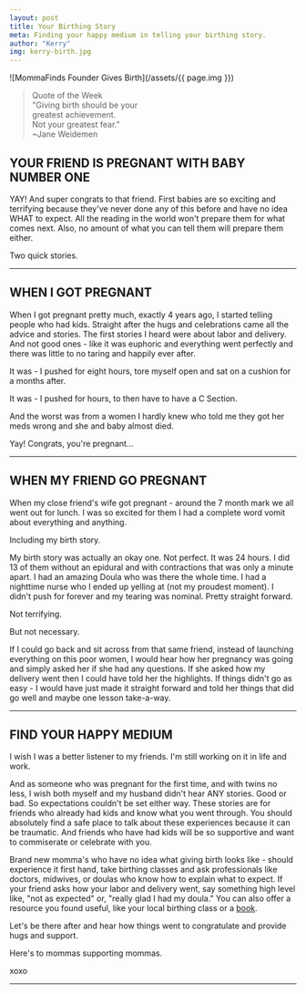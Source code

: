 ```yaml
---
layout: post
title: Your Birthing Story
meta: Finding your happy medium in telling your birthing story.
author: "Kerry"
img: kerry-birth.jpg
---
```


![MommaFinds Founder Gives Birth](/assets/{{ page.img }})

> Quote of the Week <br> "Giving birth should be your<br>greatest achievement.<br>Not your greatest fear."<br>~Jane Weidemen

## YOUR FRIEND IS PREGNANT WITH BABY NUMBER ONE

YAY! And super congrats to that friend. First babies are so exciting and terrifying because they've never done any of this before and have no idea WHAT to expect. All the reading in the world won't prepare them for what comes next. Also, no amount of what you can tell them will prepare them either.

Two quick stories.

___

## WHEN I GOT PREGNANT

When I got pregnant pretty much, exactly 4 years ago, I started telling people who had kids. Straight after the hugs and celebrations came all the advice and stories. The first stories I heard were about labor and delivery. And not good ones - like it was euphoric and everything went perfectly and there was little to no taring and happily ever after.

It was - I pushed for eight hours, tore myself open and sat on a cushion for a months after.

It was - I pushed for hours, to then have to have a C Section.

And the worst was from a women I hardly knew who told me they got her meds wrong and she and baby almost died.

Yay! Congrats, you're pregnant...

___

## WHEN MY FRIEND GO PREGNANT

When my close friend's wife got pregnant - around the 7 month mark we all went out for lunch. I was so excited for them I had a complete word vomit about everything and anything.

Including my birth story.

My birth story was actually an okay one. Not perfect. It was 24 hours. I did 13 of them without an epidural and with contractions that was only a minute apart. I had an amazing Doula who was there the whole time. I had a nighttime nurse who I ended up yelling at (not my proudest moment). I didn't push for forever and my tearing was nominal. Pretty straight forward.

Not terrifying.

But not necessary.

If I could go back and sit across from that same friend, instead of launching everything on this poor women, I would hear how her pregnancy was going and simply asked her if she had any questions. If she asked how my delivery went then I could have told her the highlights. If things didn't go as easy - I would have just made it straight forward and told her things that did go well and maybe one lesson take-a-way.

---

## FIND YOUR HAPPY MEDIUM

I wish I was a better listener to my friends. I'm still working on it in life and work.  

And as someone who was pregnant for the first time, and with twins no less, I wish both myself and my husband didn't hear ANY stories. Good or bad. So expectations couldn't be set either way. These stories are for friends who already had kids and know what you went through. You should absolutely find a safe place to talk about these experiences because it can be traumatic. And friends who have had kids will be so supportive and want to commiserate or celebrate with you.

Brand new momma's who have no idea what giving birth looks like - should experience it first hand, take birthing classes and ask professionals like doctors, midwives, or doulas who know how to explain what to expect. If your friend asks how your labor and delivery went, say something high level like, "not as expected" or, "really glad I had my doula." You can also offer a resource you found useful, like your local birthing class or a [book](https://amzn.to/2EtCRS6).

Let's be there after and hear how things went to congratulate and provide hugs and support.

Here's to mommas supporting mommas.

xoxo

---
